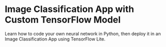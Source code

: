 # Image Classification App with Custom TensorFlow Model
Learn how to code your own neural network in Python, then deploy it in an Image Classification App using TensorFlow Lite.
